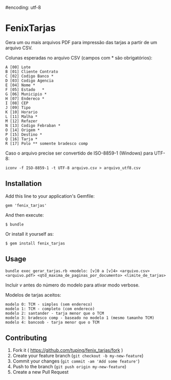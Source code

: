 #encoding: utf-8
# FenixTarjas

Gera um ou mais arquivos PDF para impressão das tarjas a partir de um arquivo CSV.

Colunas esperadas no arquivo CSV (campos com * são obrigatórios):

    A [00] Lote
    B [01] Cliente Contrato
    C [02] Codigo Banco *
    D [03] Codigo Agencia
    E [04] Nome	*
    F [05] Estado	*
    G [06] Municipio *
    H [07] Endereco *
    I [08] CEP
    J [09] Tipo
    K [10] Horario
    L [11] Malha *
    M [12] Refazer
    N [13] Codigo Febraban *
    O [14] Origem *
    P [15] Destino *
    Q [16] Tarja *
    R [17] Polo ** somente bradesco comp

Caso o arquivo precise ser convertido de ISO-8859-1 (Windows) para UTF-8:

    iconv -f ISO-8859-1 -t UTF-8 arquivo.csv > arquivo_utf8.csv

## Installation

Add this line to your application's Gemfile:

    gem 'fenix_tarjas'

And then execute:

    $ bundle

Or install it yourself as:

    $ gem install fenix_tarjas

## Usage

    bundle exec gerar_tarjas.rb <modelo: [v]0 a [v]4> <arquivo.csv> <arquivo.pdf> <qtd_maxima_de_paginas_por_documento> <limite_de_tarjas>

Incluir *v* antes do número do modelo para ativar modo verbose.

Modelos de tarjas aceitos:

    modelo 0: TCM - simples (sem endereco)
    modelo 1: TCM - completo (com endereco)
    modelo 2: santander - tarja menor que o TCM
    modelo 3: bradesco comp - baseado no modelo 1 (mesmo tamanho TCM)
    modelo 4: bancoob - tarja menor que o TCM


## Contributing

1. Fork it ( https://github.com/tuping/fenix_tarjas/fork )
2. Create your feature branch (`git checkout -b my-new-feature`)
3. Commit your changes (`git commit -am 'Add some feature'`)
4. Push to the branch (`git push origin my-new-feature`)
5. Create a new Pull Request
